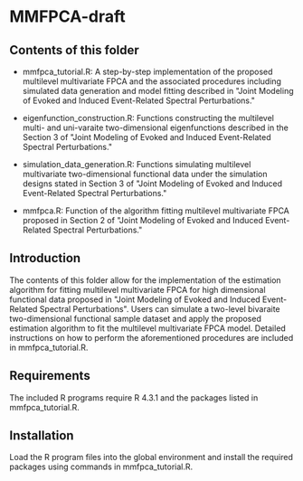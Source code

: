 # MMFPCA-draft

## Contents of this folder

- mmfpca_tutorial.R: A step-by-step implementation of the proposed multilevel multivariate FPCA and the associated procedures including simulated data generation and model fitting described in "Joint Modeling of Evoked and Induced Event-Related Spectral Perturbations."
  
- eigenfunction_construction.R: Functions constructing the multilevel multi- and uni-varaite two-dimensional eigenfunctions described in the Section 3 of "Joint Modeling of Evoked and Induced Event-Related Spectral Perturbations."
  
- simulation_data_generation.R: Functions simulating multilevel multivariate two-dimensional functional data under the simulation designs stated in Section 3 of "Joint Modeling of Evoked and Induced Event-Related Spectral Perturbations."
  
- mmfpca.R: Function of the algorithm fitting multilevel multivariate FPCA proposed in Section 2 of "Joint Modeling of Evoked and Induced Event-Related Spectral Perturbations."

## Introduction

The contents of this folder allow for the implementation of the estimation algorithm for fitting multilevel multivariate FPCA for high dimensional functional data proposed in "Joint Modeling of Evoked and Induced Event-Related Spectral Perturbations". Users can simulate a two-level bivaraite two-dimensional functional sample dataset and apply the proposed estimation algorithm to fit the multilevel multivariate FPCA model. Detailed instructions on how to perform the aforementioned procedures are included in mmfpca_tutorial.R.

## Requirements

The included R programs require R 4.3.1 and the packages listed in mmfpca_tutorial.R.

## Installation

Load the R program files into the global environment and install the required packages using commands in mmfpca_tutorial.R.
